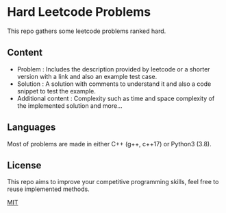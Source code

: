 # Hard Leetcode Problems

This repo gathers some leetcode problems ranked hard.

## Content

- Problem : Includes the description provided by leetcode or a shorter version
with a link and also an example test case.
- Solution : A solution with comments to understand it and also a code snippet to test
the example.
- Additional content : Complexity such as time and space complexity of the implemented solution and more...

## Languages

Most of problems are made in either C++ (g++, c++17) or Python3 (3.8).

## License

This repo aims to improve your competitive programming skills, feel free to reuse implemented methods.

[MIT](LICENSE)

